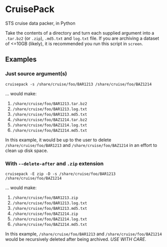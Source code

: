 # CruisePack
STS cruise data packer, in Python

Take the contents of a directory and turn each supplied argument
into a `.tar.bz2` (or `.zip`), `.md5.txt` and `log.txt` file. If
you are archiving a dataset of <=10GB (likely), it is recommended you
run this script in `screen`.

## Examples

### Just source argument(s)
 ```
cruisepack -s /share/cruise/foo/BAR1213 /share/cruise/foo/BAZ1214
```
   ... would make:
1. `/share/cruise/foo/BAR1213.tar.bz2`
2. `/share/cruise/foo/BAR1213.log.txt`
3. `/share/cruise/foo/BAR1213.md5.txt`
4. `/share/cruise/foo/BAZ1214.tar.bz2`
5. `/share/cruise/foo/BAZ1214.log.txt`
6. `/share/cruise/foo/BAZ1214.md5.txt`

In this example, it would be up to the user to delete
`/share/cruise/foo/BAR1213` and `/share/cruise/foo/BAZ1214` in an
effort to clean up disk space.

### With `--delete-after` and `.zip` extension
 ```
cruisepack -E zip -D -s /share/cruise/foo/BAR1213 /share/cruise/foo/BAZ1214
```
   ... would make:
1. `/share/cruise/foo/BAR1213.zip`
2. `/share/cruise/foo/BAR1213.log.txt`
3. `/share/cruise/foo/BAR1213.md5.txt`
4. `/share/cruise/foo/BAZ1214.zip`
5. `/share/cruise/foo/BAZ1214.log.txt`
6. `/share/cruise/foo/BAZ1214.md5.txt`

In this example, `/share/cruise/foo/BAR1213` and
`/share/cruise/foo/BAZ1214` would be recursively deleted after being
archived. *USE WITH CARE*.
